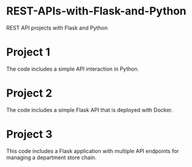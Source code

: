 # REST-APIs-with-Flask-and-Python
REST API projects with Flask and Python

# Project 1
The code includes a simple API interaction in Python.

# Project 2
The code includes a simple Flask API that is deployed with Docker.

# Project 3
This code includes a Flask application with multiple API endpoints for managing a department store chain.
